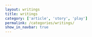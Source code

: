 ```yaml
---
layout: writings
title: writings
category: ['article', 'story', 'play']
permalink: /categories/writings/
show_in_navbar: true
---
```

